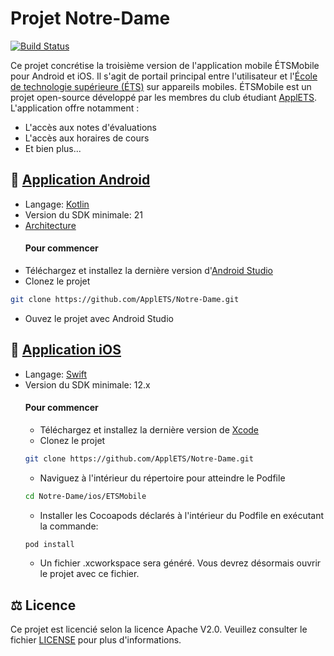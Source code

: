 # Projet Notre-Dame

[![Build Status](https://travis-ci.org/ApplETS/Notre-Dame.svg?branch=master)](https://travis-ci.org/ApplETS/Notre-Dame)

Ce projet concrétise la troisième version de l'application mobile ÉTSMobile pour Android et iOS. Il s'agit de portail principal entre l'utilisateur et l'[École de technologie supérieure (ÉTS)](https://www.etsmtl.ca/) sur appareils mobiles. ÉTSMobile est un projet open-source développé par les membres du club étudiant [ApplETS](https://clubapplets.ca/). L'application offre notamment :

* L'accès aux notes d'évaluations
* L'accès aux horaires de cours
* Et bien plus...

## 🤖 [Application Android](https://github.com/ApplETS/Notre-Dame/tree/master/android)
* Langage: [Kotlin](https://github.com/ApplETS/Notre-Dame/search?l=kotlin)
* Version du SDK minimale: 21
* [Architecture](https://github.com/ApplETS/Notre-Dame/wiki/Architecture-(FR))
  #### Pour commencer
 * Téléchargez et installez la dernière version d'[Android Studio](https://developer.android.com/studio/)
 * Clonez le projet
 ```bash
git clone https://github.com/ApplETS/Notre-Dame.git
```
 * Ouvez le projet avec Android Studio

## 🍎 [Application iOS](https://github.com/ApplETS/Notre-Dame/tree/master/ios)
* Langage: [Swift](https://github.com/ApplETS/Notre-Dame/search?l=swift)
* Version du SDK minimale: 12.x
  #### Pour commencer
  * Téléchargez et installez la dernière version de [Xcode](https://itunes.apple.com/ca/app/xcode/id497799835?mt=12)
  * Clonez le projet
  ```bash
  git clone https://github.com/ApplETS/Notre-Dame.git
  ```
  * Naviguez à l'intérieur du répertoire pour atteindre le Podfile
  ```bash
  cd Notre-Dame/ios/ETSMobile
  ```
  * Installer les Cocoapods déclarés à l'intérieur du Podfile en exécutant la commande:
  ```bash
  pod install
  ```
  * Un fichier .xcworkspace sera généré. Vous devrez désormais ouvrir le projet avec ce fichier.

## ⚖️ Licence
Ce projet est licencié selon la licence Apache V2.0. Veuillez consulter le fichier [LICENSE](https://github.com/ApplETS/Notre-Dame/blob/master/LICENSE) pour plus d'informations.
